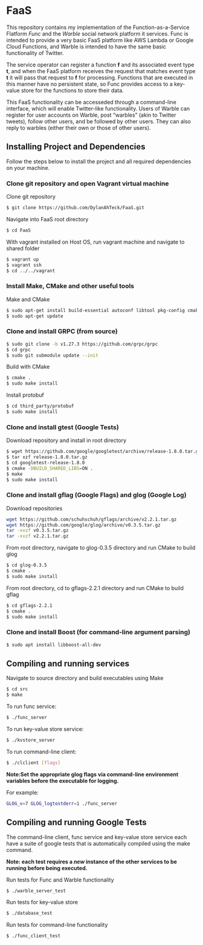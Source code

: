 # FaaS

This repository contains my implementation of the Function-as-a-Service Flatform *Func* and the *Warble* social network platform it services. Func is intended to provide a very basic FaaS platform like AWS Lambda or Google Cloud Functions, and Warble is intended to have the same basic functionality of Twitter.

The service operator can register a function **f** and its associated event type **t**, and when the FaaS platform receives the request that matches event type **t** it will pass that request to **f** for processing.  Functions that are executed in this manner have no persistent state, so Func provides access to a key-value store for the functions to store their data.

This FaaS functionality can be accesseded through a command-line interface, which will enable Twitter-like functionality.  Users of Warble can register for user accounts on Warble, post “warbles” (akin to Twitter tweets), follow other users, and be followed by other users.  They can also reply to warbles (either their own or those of other users).

## Installing Project and Dependencies

Follow the steps below to install the project and all required dependencies on your machine. 

### Clone git repository and open Vagrant virtual machine

Clone git repository
```bash
$ git clone https://github.com/DylanAhTeck/FaaS.git
```
Navigate into FaaS root directory
```bash
$ cd FaaS
```

With vagrant installed on Host OS, run vagrant machine and navigate to shared folder
```bash
$ vagrant up
$ vagrant ssh
$ cd ../../vagrant
```

### Install Make, CMake and other useful tools

Make and CMake
```bash
$ sudo apt-get install build-essential autoconf libtool pkg-config cmake
$ sudo apt-get update
```

### Clone and install GRPC (from source)

```bash
$ sudo git clone -b v1.27.3 https://github.com/grpc/grpc
$ cd grpc
$ sudo git submodule update --init
```

Build with CMake
```bash
$ cmake .
$ sudo make install
```

Install protobuf
```bash
$ cd third_party/protobuf
$ sudo make install
```

### Clone and install gtest (Google Tests)

Download repository and install in root directory

```bash
$ wget https://github.com/google/googletest/archive/release-1.8.0.tar.gz
$ tar xzf release-1.8.0.tar.gz
$ cd googletest-release-1.8.0
$ cmake -DBUILD_SHARED_LIBS=ON .
$ make
$ sudo make install
```

### Clone and install gflag (Google Flags) and glog (Google Log)

Download repositories

```bash
wget https://github.com/schuhschuh/gflags/archive/v2.2.1.tar.gz
wget https://github.com/google/glog/archive/v0.3.5.tar.gz
tar -xvzf v0.3.5.tar.gz
tar -xvzf v2.2.1.tar.gz
```

From root directory, navigate to glog-0.3.5 directory and run CMake to build glog

```bash
$ cd glog-0.3.5
$ cmake .
$ sudo make install
```

From root directory, cd to gflags-2.2.1 directory and run CMake to build gflag

```bash
$ cd gflags-2.2.1
$ cmake .
$ sudo make install
```

### Clone and install Boost (for command-line argument parsing)

```bash
$ sudo apt install libboost-all-dev
```

## Compiling and running services

Navigate to source directory and build executables using Make

```bash
$ cd src
$ make
```

To run func service:
```bash
$ ./func_server
```

To run key-value store service:
```bash
$ ./kvstore_server
```

To run command-line client:
```bash
$ ./clclient [flags]
```

**Note:Set the appropriate glog flags via command-line environment variables before the executable for logging.**

For example:
```bash
GLOG_v=7 GLOG_logtostderr=1 ./func_server
```

## Compiling and running Google Tests

The command-line client, func service and key-value store service each have a suite of google tests that 
is automatically compiled using the make command. 

**Note: each test requires a *new* instance of the other services to be running before being executed.**

Run tests for Func and Warble functionality
```bash
$ ./warble_server_test
```

Run tests for key-value store
```bash
$ ./database_test
```

Run tests for command-line functionality
```bash
$ ./func_client_test
```
